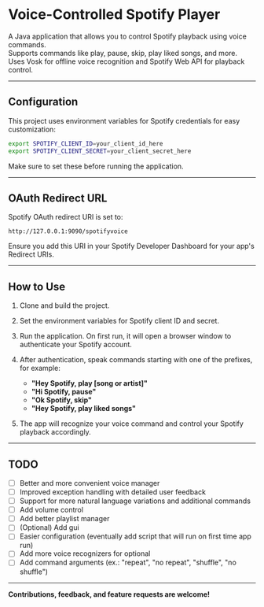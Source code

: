# Voice-Controlled Spotify Player

A Java application that allows you to control Spotify playback using voice commands.  
Supports commands like play, pause, skip, play liked songs, and more.  
Uses Vosk for offline voice recognition and Spotify Web API for playback control.

---
## Configuration

This project uses environment variables for Spotify credentials for easy customization:

```bash
export SPOTIFY_CLIENT_ID=your_client_id_here
export SPOTIFY_CLIENT_SECRET=your_client_secret_here
```

Make sure to set these before running the application.

---

## OAuth Redirect URL

Spotify OAuth redirect URI is set to:

```
http://127.0.0.1:9090/spotifyvoice
```

Ensure you add this URI in your Spotify Developer Dashboard for your app's Redirect URIs.

---

## How to Use

1. Clone and build the project.
2. Set the environment variables for Spotify client ID and secret.
3. Run the application. On first run, it will open a browser window to authenticate your Spotify account.
4. After authentication, speak commands starting with one of the prefixes, for example:

   - **"Hey Spotify, play [song or artist]"**  
   - **"Hi Spotify, pause"**  
   - **"Ok Spotify, skip"**  
   - **"Hey Spotify, play liked songs"**

5. The app will recognize your voice command and control your Spotify playback accordingly.

---

## TODO
- [ ] Better and more convenient voice manager
- [ ] Improved exception handling with detailed user feedback  
- [ ] Support for more natural language variations and additional commands
- [ ] Add volume control 
- [ ] Add better playlist manager
- [ ] (Optional) Add gui 
- [ ] Easier configuration (eventually add script that will run on first time app run)
- [ ] Add more voice recognizers for optional
- [ ] Add command arguments (ex.: "repeat", "no repeat", "shuffle", "no shuffle")
---

**Contributions, feedback, and feature requests are welcome!**


